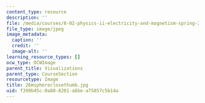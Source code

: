```yaml
---
content_type: resource
description: ''
file: /media/courses/8-02-physics-ii-electricity-and-magnetism-spring-2007/f399b45c0a888201a6bea75857c5b14a_26msphereclosethumb.jpg
file_type: image/jpeg
image_metadata:
  caption: ''
  credit: ''
  image-alt: ''
learning_resource_types: []
ocw_type: OCWImage
parent_title: Visualizations
parent_type: CourseSection
resourcetype: Image
title: 26msphereclosethumb.jpg
uid: f399b45c-0a88-8201-a6be-a75857c5b14a
---
```

